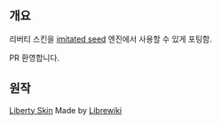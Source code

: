 ## 개요
리버티 스킨을 [imitated seed](https://github.com/gdl-blue/imitated-seed-2) 엔진에서 사용할 수 있게 포팅함.

PR 환영합니다.

## 원작
[Liberty Skin](https://gitlab.com/librewiki/Liberty-MW-Skin) Made by [Librewiki](https://librewiki.net/)

